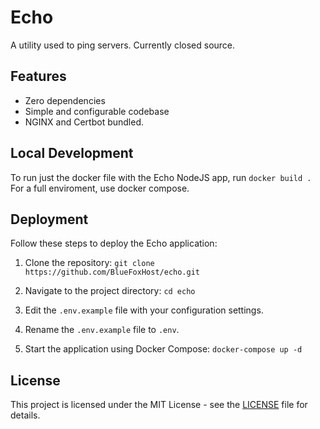 # Echo

A utility used to ping servers. Currently closed source.

## Features

- Zero dependencies
- Simple and configurable codebase
- NGINX and Certbot bundled.

## Local Development

To run just the docker file with the Echo NodeJS app, run
`docker build .`
For a full enviroment, use docker compose.

## Deployment

Follow these steps to deploy the Echo application:

1. Clone the repository:
`git clone https://github.com/BlueFoxHost/echo.git`

2. Navigate to the project directory:
`cd echo`

3. Edit the `.env.example` file with your configuration settings.

4. Rename the `.env.example` file to `.env`.

5. Start the application using Docker Compose:
`docker-compose up -d`

## License

This project is licensed under the MIT License - see the [LICENSE](https://github.com/BlueFoxHost/echo/blob/production/LICENSE) file for details.
